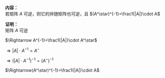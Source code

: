 **内容：**  
若矩阵 $A$ 可逆，则它的伴随矩阵也可逆，且 $(A^\star)^{-1}=\frac1{|A|}\cdot A$  
  
**证明：**  
矩阵 $A$ 可逆  
  
 $\Rightarrow A^{-1}=\frac1{|A|}\cdot A^\star$  
  
 $\Rightarrow |A|\cdot A^{-1}=A^\star$  
  
 $\Rightarrow (|A|\cdot A^{-1})^{-1}  
=(A^\star)^{-1}$  
  
 $\Rightarrow(A^\star)^{-1}=\frac1{|A|}\cdot A$  
  
